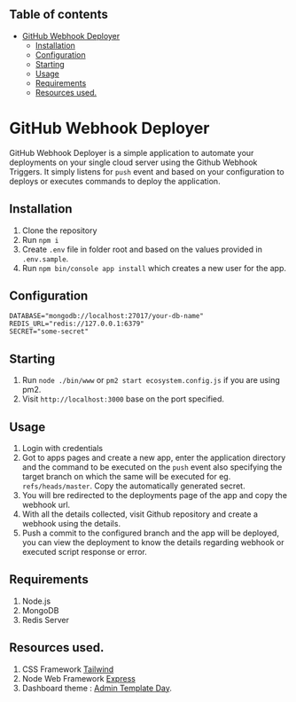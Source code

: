 ## Table of contents
- [GitHub Webhook Deployer](#github-webhook-deployer)
  - [Installation](#installation)
  - [Configuration](#configuration)
  - [Starting](#starting)
  - [Usage](#usage)
  - [Requirements](#requirements)
  - [Resources used.](#resources-used)

# GitHub Webhook Deployer

GitHub Webhook Deployer is a simple application to automate your deployments on your single cloud server using the Github Webhook Triggers. It simply listens for `push` event and based on your configuration to deploys or executes commands to deploy the application.

## Installation
1. Clone the repository
2. Run `npm i`
3. Create `.env` file in folder root and based on the values provided in `.env.sample`.
4. Run `npm bin/console app install` which creates a new user for the app.

## Configuration
```
DATABASE="mongodb://localhost:27017/your-db-name"
REDIS_URL="redis://127.0.0.1:6379"
SECRET="some-secret"
```
## Starting 
1. Run `node ./bin/www` or `pm2 start ecosystem.config.js` if you are using pm2.
2. Visit `http://localhost:3000` base on the port specified.

## Usage
1. Login with credentials
2. Got to apps pages and create a new app, enter the application directory and the command to be executed on the `push` event also specifying the target branch on which the same will be executed for eg. `refs/heads/master`. Copy the automatically generated secret.
3. You will bre redirected to the deployments page of the app and copy the webhook url.
4. With all the details collected, visit Github repository and create a webhook using the details.
5. Push a commit to the configured branch and the app will be deployed, you can view the deployment to know the details regarding webhook or executed script response or error.

## Requirements
1. Node.js
2. MongoDB
3. Redis Server

## Resources used.
1. CSS Framework [Tailwind](https://tailwindcss.com/)
2. Node Web Framework [Express](https://expressjs.com/)
3. Dashboard theme : [Admin Template Day](https://www.tailwindtoolbox.com/templates/admin-template-day).